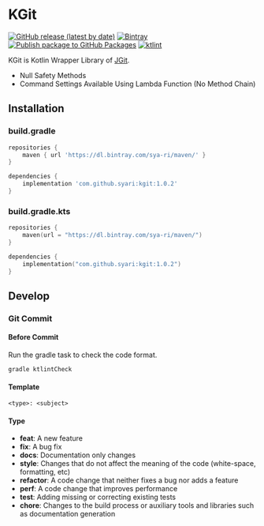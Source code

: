 # KGit
[![GitHub release (latest by date)](https://img.shields.io/github/v/release/sya-ri/KGit)](https://github.com/sya-ri/KGit/releases/latest) [![Bintray](https://img.shields.io/bintray/v/sya-ri/maven/KGit)](https://bintray.com/sya-ri/maven/KGit) [![Publish package to GitHub Packages](https://github.com/sya-ri/KGit/workflows/Publish%20package%20to%20GitHub%20Packages/badge.svg)](https://github.com/sya-ri/KGit/actions) [![ktlint](https://img.shields.io/badge/code%20style-%E2%9D%A4-FF4081.svg)](https://ktlint.github.io/)

KGit is Kotlin Wrapper Library of [JGit](https://github.com/eclipse/jgit).
- Null Safety Methods
- Command Settings Available Using Lambda Function (No Method Chain)

## Installation

### build.gradle

```groovy
repositories {
    maven { url 'https://dl.bintray.com/sya-ri/maven/' }
}

dependencies {
    implementation 'com.github.syari:kgit:1.0.2'
}
```

### build.gradle.kts

```kotlin
repositories {
    maven(url = "https://dl.bintray.com/sya-ri/maven/")
}

dependencies {
    implementation("com.github.syari:kgit:1.0.2")
}
```

## Develop

### Git Commit

#### Before Commit
Run the gradle task to check the code format.

```
gradle ktlintCheck
```

#### Template

```
<type>: <subject>
```

#### Type

- **feat**: A new feature
- **fix**: A bug fix
- **docs**: Documentation only changes
- **style**: Changes that do not affect the meaning of the code (white-space, formatting, etc)
- **refactor**: A code change that neither fixes a bug nor adds a feature
- **perf**: A code change that improves performance
- **test**: Adding missing or correcting existing tests
- **chore**: Changes to the build process or auxiliary tools and libraries such as documentation generation